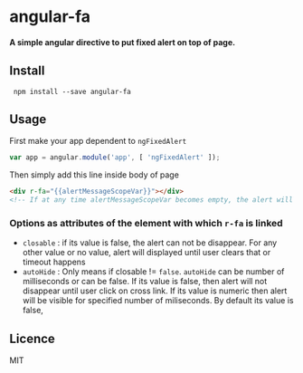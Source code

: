 # angular-fa
#### A simple angular directive to put fixed alert on top of page.

## Install
     npm install --save angular-fa

## Usage
First make your app dependent to `ngFixedAlert`
```javascript
var app = angular.module('app', [ 'ngFixedAlert' ]);
```
Then simply add this line inside body of page

```html
<div r-fa="{{alertMessageScopeVar}}"></div>
<!-- If at any time alertMessageScopeVar becomes empty, the alert will disappear.  -->
```

### Options as attributes of the element with which `r-fa` is linked
* `closable` : if its value is false, the alert can not be disappear. For any other value or no value, alert will displayed until user clears that or timeout happens
* `autoHide` : Only means if closable != `false`. `autoHide` can be number of milliseconds or can be false.
If its value is false, then alert will not disappear until user click on cross link. If its value is numeric then alert will be visible for specified number of miliseconds. By default its value is false,

## Licence
MIT

